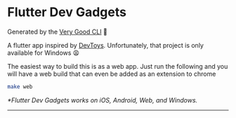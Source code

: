 # Flutter Dev Gadgets
<!-- 
![coverage][coverage_badge]
[![style: very good analysis][very_good_analysis_badge]][very_good_analysis_link]
[![License: MIT][license_badge]][license_link]
 -->
Generated by the [Very Good CLI][very_good_cli_link] 🤖

A flutter app inspired by [DevToys](https://devtoys.app/). Unfortunately, that project is only available for Windows 😩


The easiest way to build this is as a web app. Just run the following and you will have a web build that can even be added as an extension to chrome

```sh
make web
```

_\*Flutter Dev Gadgets works on iOS, Android, Web, and Windows._

---



[coverage_badge]: coverage_badge.svg
[flutter_localizations_link]: https://api.flutter.dev/flutter/flutter_localizations/flutter_localizations-library.html
[internationalization_link]: https://flutter.dev/docs/development/accessibility-and-localization/internationalization
[license_badge]: https://img.shields.io/badge/license-MIT-blue.svg
[license_link]: https://opensource.org/licenses/MIT
[very_good_analysis_badge]: https://img.shields.io/badge/style-very_good_analysis-B22C89.svg
[very_good_analysis_link]: https://pub.dev/packages/very_good_analysis
[very_good_cli_link]: https://github.com/VeryGoodOpenSource/very_good_cli
